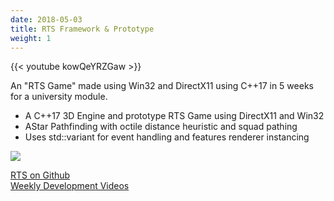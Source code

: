 ```yaml
---
date: 2018-05-03
title: RTS Framework & Prototype
weight: 1
---
```


{{< youtube kowQeYRZGaw >}}

An "RTS Game" made using Win32 and DirectX11 using C++17 in 5 weeks for a university module.

<!--more-->

- A C++17 3D Engine and prototype RTS Game using DirectX11 and Win32
- AStar Pathfinding with octile distance heuristic and squad pathing
- Uses std::variant for event handling and features renderer instancing

![](https://user-images.githubusercontent.com/2060863/55733916-8e054080-5a16-11e9-8987-c7f1e9264b61.png)

[RTS on Github](https://github.com/Zephilinox/DirectX11-RTS)
</br>
[Weekly Development Videos](https://www.youtube.com/watch?v=7nHGPGpBY6I&list=PLAu3dU8p746BB1z4TUxNWb8e1J3OjnxYR&index=2&t=0s)